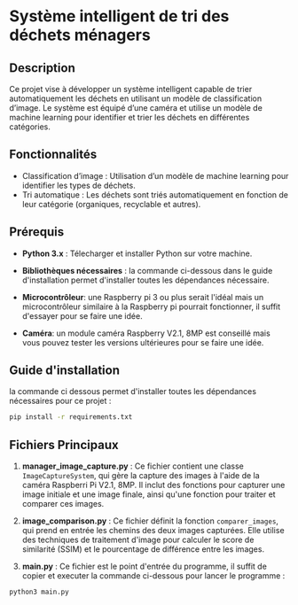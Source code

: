 # Système intelligent de tri des déchets ménagers

## Description
Ce projet vise à développer un système intelligent capable de trier automatiquement les déchets en utilisant un modèle de classification d’image. Le système est équipé d’une caméra et utilise un modèle de machine learning pour identifier et trier les déchets en différentes catégories.

## Fonctionnalités
- Classification d’image : Utilisation d’un modèle de machine learning pour identifier les types de déchets.
- Tri automatique : Les déchets sont triés automatiquement en fonction de leur catégorie (organiques, recyclable et autres).

## Prérequis

- **Python 3.x** : Télecharger et installer Python sur votre machine.
  
- **Bibliothèques nécessaires** : la commande ci-dessous dans le guide d'installation permet d'installer toutes les dépendances nécessaire.
  
- **Microcontrôleur**: une Raspberry pi 3 ou plus serait l'idéal mais un microcontrôleur similaire à la Raspberry pi pourrait fonctionner, il suffit d'essayer pour se faire une idée.
  
- **Caméra**: un module caméra Raspberry V2.1, 8MP est conseillé mais vous pouvez tester les versions ultérieures pour se faire une idée.

## Guide d'installation

la commande ci dessous permet d'installer toutes les dépendances nécessaires pour ce projet :

```bash
pip install -r requirements.txt
```

## Fichiers Principaux

1. **manager_image_capture.py** : Ce fichier contient une classe `ImageCaptureSystem`, qui gère la capture des images à l'aide de la caméra Raspberri Pi V2.1, 8MP. Il inclut des fonctions pour capturer une image initiale et une image finale, ainsi qu'une fonction pour traiter et comparer ces images.

2. **image_comparison.py** : Ce fichier définit la fonction `comparer_images`, qui prend en entrée les chemins des deux images capturées. Elle utilise des techniques de traitement d'image pour calculer le score de similarité (SSIM) et le pourcentage de différence entre les images.

3. **main.py** : Ce fichier est le point d'entrée du programme, il suffit de copier et executer la commande ci-dessous pour lancer le programme :

```bash
python3 main.py
```
